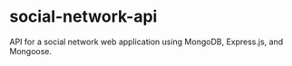 # social-network-api
API for a social network web application using MongoDB, Express.js, and Mongoose.
